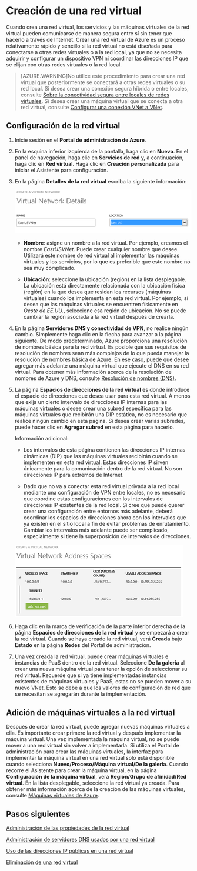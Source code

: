 <properties 
   pageTitle="Creación de una red virtual"
   description="Obtenga información sobre cómo crear una red virtual"
   services="virtual-network"
   documentationCenter="na"
   authors="telmosampaio"
   manager="carolz"
   editor="tysonn" />
<tags 
   ms.service="virtual-network"
   ms.devlang="na"
   ms.topic="article"
   ms.tgt_pltfrm="na"
   ms.workload="infrastructure-services"
   ms.date="06/08/2015"
   ms.author="telmos" />

# Creación de una red virtual

Cuando crea una red virtual, los servicios y las máquinas virtuales de la red virtual pueden comunicarse de manera segura entre sí sin tener que hacerlo a través de Internet. Crear una red virtual de Azure es un proceso relativamente rápido y sencillo si la red virtual no está diseñada para conectarse a otras redes virtuales o a la red local, ya que no se necesita adquirir y configurar un dispositivo VPN ni coordinar las direcciones IP que se elijan con otras redes virtuales o la red local.

>[AZURE.WARNING]No utilice este procedimiento para crear una red virtual que posteriormente se conectará a otras redes virtuales o su red local. Si desea crear una conexión segura híbrida o entre locales, consulte [Sobre la conectividad segura entre locales de redes virtuales](https://msdn.microsoft.com/library/azure/dn133798.aspx). Si desea crear una máquina virtual que se conecta a otra red virtual, consulte [Configurar una conexión VNet a VNet](https://msdn.microsoft.com/library/azure/dn690122.aspx).

## Configuración de la red virtual

1. Inicie sesión en el **Portal de administración de Azure**.

1. En la esquina inferior izquierda de la pantalla, haga clic en **Nuevo**. En el panel de navegación, haga clic en **Servicios de red** y, a continuación, haga clic en **Red virtual**. Haga clic en **Creación personalizada** para iniciar el Asistente para configuración.

1. En la página **Detalles de la red virtual** escriba la siguiente información:

	![Detalles de red virtual](./media/virtual-networks-create-vnet/IC736054.png)

	- **Nombre**: asigne un nombre a la red virtual. Por ejemplo, creamos el nombre *EastUSVNet*. Puede crear cualquier nombre que desee. Utilizará este nombre de red virtual al implementar las máquinas virtuales y los servicios, por lo que es preferible que este nombre no sea muy complicado.

	- **Ubicación**: seleccione la ubicación (región) en la lista desplegable. La ubicación está directamente relacionada con la ubicación física (región) en la que desea que residan los recursos (máquinas virtuales) cuando los implementa en esta red virtual. Por ejemplo, si desea que las máquinas virtuales se encuentren físicamente en *Oeste de EE.UU.*, seleccione esa región de ubicación. No se puede cambiar la región asociada a la red virtual después de crearla.

1. En la página **Servidores DNS y conectividad de VPN**, no realice ningún cambio. Simplemente haga clic en la flecha para avanzar a la página siguiente. De modo predeterminado, Azure proporciona una resolución de nombres básica para la red virtual. Es posible que sus requisitos de resolución de nombres sean más complejos de lo que pueda manejar la resolución de nombres básica de Azure. En ese caso, puede que desee agregar más adelante una máquina virtual que ejecute el DNS en su red virtual. Para obtener más información acerca de la resolución de nombres de Azure y DNS, consulte [Resolución de nombres (DNS)](https://msdn.microsoft.com/library/azure/jj156088.aspx).

1. La página **Espacios de direcciones de la red virtual** es donde introduce el espacio de direcciones que desea usar para esta red virtual. A menos que exija un cierto intervalo de direcciones IP internas para las máquinas virtuales o desee crear una subred específica para las máquinas virtuales que recibirán una DIP estática, no es necesario que realice ningún cambio en esta página. Si desea crear varias subredes, puede hacer clic en **Agregar subred** en esta página para hacerlo.

	Información adicional:

	- Los intervalos de esta página contienen las direcciones IP internas dinámicas (DIP) que las máquinas virtuales recibirán cuando se implementen en esta red virtual. Estas direcciones IP sirven únicamente para la comunicación dentro de la red virtual. No son direcciones IP para extremos de Internet.

	- Dado que no va a conectar esta red virtual privada a la red local mediante una configuración de VPN entre locales, no es necesario que coordine estas configuraciones con los intervalos de direcciones IP existentes de la red local. Si cree que puede querer crear una configuración entre entornos más adelante, deberá coordinar los espacios de direcciones ahora con los intervalos que ya existen en el sitio local a fin de evitar problemas de enrutamiento. Cambiar los intervalos más adelante puede ser complicado, especialmente si tiene la superposición de intervalos de direcciones.

	![Espacio de direcciones](./media/virtual-networks-create-vnet/IC716778.png)

1. Haga clic en la marca de verificación de la parte inferior derecha de la página **Espacios de direcciones de la red virtual** y se empezará a crear la red virtual. Cuando se haya creado la red virtual, verá **Creada** bajo **Estado** en la página **Redes** del Portal de administración.

1. Una vez creada la red virtual, puede crear máquinas virtuales e instancias de PaaS dentro de la red virtual. Seleccione **De la galería** al crear una nueva máquina virtual para tener la opción de seleccionar su red virtual. Recuerde que si ya tiene implementadas instancias existentes de máquinas virtuales y PaaS, estas no se pueden mover a su nuevo VNet. Esto se debe a que los valores de configuración de red que se necesitan se agregarán durante la implementación.

## Adición de máquinas virtuales a la red virtual

Después de crear la red virtual, puede agregar nuevas máquinas virtuales a ella. Es importante crear primero la red virtual y después implementar la máquina virtual. Una vez implementada la máquina virtual, no se puede mover a una red virtual sin volver a implementarla. Si utiliza el Portal de administración para crear las máquinas virtuales, la interfaz para implementar la máquina virtual en una red virtual solo está disponible cuando selecciona **Nuevo/Proceso/Máquina virtual/De la galería**. Cuando recorre el Asistente para crear la máquina virtual, en la página **Configuración de la máquina virtual**, verá **Región/Grupo de afinidad/Red virtual**. En la lista desplegable, seleccione la red virtual ya creada. Para obtener más información acerca de la creación de las máquinas virtuales, consulte [Máquinas virtuales de Azure](../virtual-machines).

## Pasos siguientes

[Administración de las propiedades de la red virtual](../virtual-networks-settings)

[Administración de servidores DNS usados por una red virtual](../virtual-networks-manage-dns-in-vnet)

[Uso de las direcciones IP públicas en una red virtual](../virtual-networks-public-ip-within-vnet)

[Eliminación de una red virtual](../virtual-networks-delete-vnet)
 

<!---HONumber=62-->